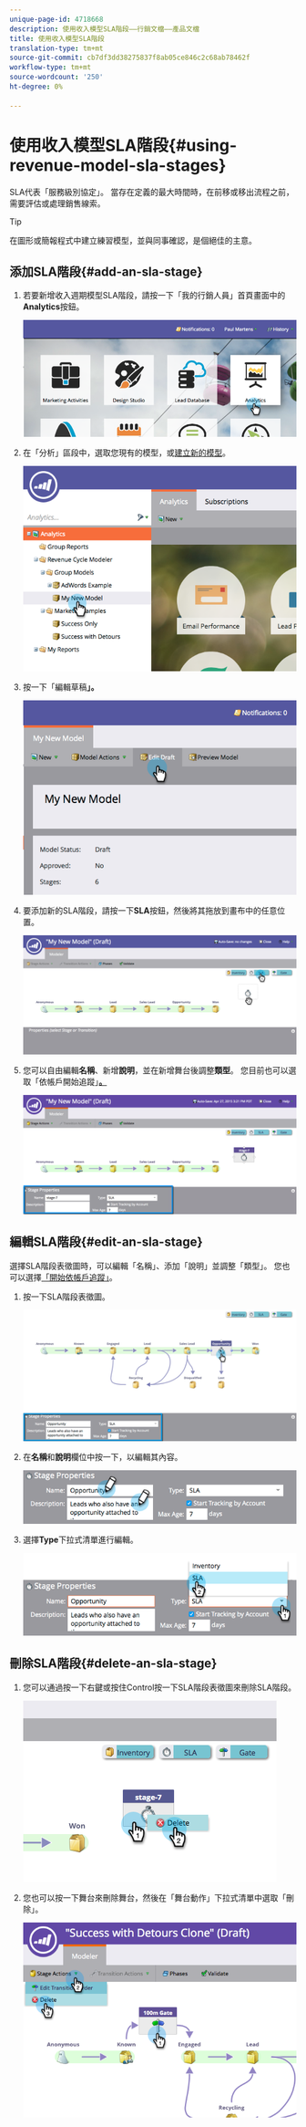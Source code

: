 ```yaml
---
unique-page-id: 4718668
description: 使用收入模型SLA階段——行銷文檔——產品文檔
title: 使用收入模型SLA階段
translation-type: tm+mt
source-git-commit: cb7df3dd38275837f8ab05ce846c2c68ab78462f
workflow-type: tm+mt
source-wordcount: '250'
ht-degree: 0%

---
```



# 使用收入模型SLA階段{#using-revenue-model-sla-stages}

SLA代表「服務級別協定」。 當存在定義的最大時間時，在前移或移出流程之前，需要評估或處理銷售線索。

>[!TIP]
>
>在圖形或簡報程式中建立練習模型，並與同事確認，是個絕佳的主意。

## 添加SLA階段{#add-an-sla-stage}

1. 若要新增收入週期模型SLA階段，請按一下「我的行銷人員」首頁畫面中的&#x200B;**Analytics**&#x200B;按鈕。

   ![](assets/image2015-4-27-11-3a54-3a41.png)

1. 在「分析」區段中，選取您現有的模型，或[建立新的模型](/help/marketo/product-docs/reporting/revenue-cycle-analytics/revenue-cycle-models/create-a-new-revenue-model.md)。

   ![](assets/image2015-4-27-15-3a6-3a30.png)

1. 按一下「編輯草稿&#x200B;**」。**

   ![](assets/image2015-4-27-12-3a10-3a49.png)

1. 要添加新的SLA階段，請按一下&#x200B;**SLA**&#x200B;按鈕，然後將其拖放到畫布中的任意位置。

   ![](assets/image2015-4-27-15-3a32-3a10.png)

1. 您可以自由編輯&#x200B;**名稱**、新增&#x200B;**說明**，並在新增舞台後調整&#x200B;**類型**。 您目前也可以選取「依帳戶開始追蹤」**[。](/help/marketo/product-docs/reporting/revenue-cycle-analytics/revenue-cycle-models/start-tracking-by-account-in-the-revenue-modeler.md)**

   ![](assets/image2015-4-27-17-3a0-3a39.png)

## 編輯SLA階段{#edit-an-sla-stage}

選擇SLA階段表徵圖時，可以編輯「名稱」、添加「說明」並調整「類型」。 您也可以選擇[「開始依帳戶追蹤」](/help/marketo/product-docs/reporting/revenue-cycle-analytics/revenue-cycle-models/start-tracking-by-account-in-the-revenue-modeler.md)。

1. 按一下SLA階段表徵圖。

   ![](assets/image2015-4-27-15-3a45-3a25.png)

1. 在&#x200B;**名稱**&#x200B;和&#x200B;**說明**&#x200B;欄位中按一下，以編輯其內容。

   ![](assets/image2015-4-27-15-3a48-3a37.png)

1. 選擇&#x200B;**Type**&#x200B;下拉式清單進行編輯。

   ![](assets/image2015-4-27-15-3a51-3a27.png)

## 刪除SLA階段{#delete-an-sla-stage}

1. 您可以通過按一下右鍵或按住Control按一下SLA階段表徵圖來刪除SLA階段。

   ![](assets/image2015-4-27-16-3a2-3a47.png)

1. 您也可以按一下舞台來刪除舞台，然後在「舞台動作」下拉式清單中選取「刪除」。

   ![](assets/image2015-4-27-17-3a20-3a41.png)
